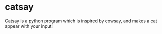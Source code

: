 # catsay
Catsay is a python program which is inspired by cowsay, and makes a cat appear with your input!
